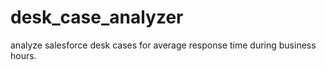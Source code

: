 # desk_case_analyzer
analyze salesforce desk cases for average response time during business hours. 

